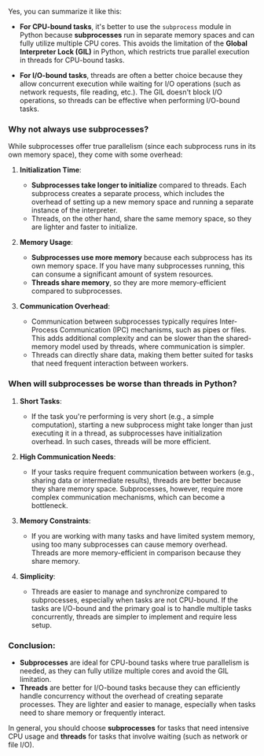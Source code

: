 Yes, you can summarize it like this:

- **For CPU-bound tasks**, it's better to use the `subprocess` module in Python because **subprocesses** run in separate memory spaces and can fully utilize multiple CPU cores. This avoids the limitation of the **Global Interpreter Lock (GIL)** in Python, which restricts true parallel execution in threads for CPU-bound tasks.
  
- **For I/O-bound tasks**, threads are often a better choice because they allow concurrent execution while waiting for I/O operations (such as network requests, file reading, etc.). The GIL doesn't block I/O operations, so threads can be effective when performing I/O-bound tasks.

### Why not always use subprocesses?

While subprocesses offer true parallelism (since each subprocess runs in its own memory space), they come with some overhead:
1. **Initialization Time**:
   - **Subprocesses take longer to initialize** compared to threads. Each subprocess creates a separate process, which includes the overhead of setting up a new memory space and running a separate instance of the interpreter.
   - Threads, on the other hand, share the same memory space, so they are lighter and faster to initialize.

2. **Memory Usage**:
   - **Subprocesses use more memory** because each subprocess has its own memory space. If you have many subprocesses running, this can consume a significant amount of system resources.
   - **Threads share memory**, so they are more memory-efficient compared to subprocesses.

3. **Communication Overhead**:
   - Communication between subprocesses typically requires Inter-Process Communication (IPC) mechanisms, such as pipes or files. This adds additional complexity and can be slower than the shared-memory model used by threads, where communication is simpler.
   - Threads can directly share data, making them better suited for tasks that need frequent interaction between workers.

### When will subprocesses be worse than threads in Python?

1. **Short Tasks**:
   - If the task you're performing is very short (e.g., a simple computation), starting a new subprocess might take longer than just executing it in a thread, as subprocesses have initialization overhead. In such cases, threads will be more efficient.
   
2. **High Communication Needs**:
   - If your tasks require frequent communication between workers (e.g., sharing data or intermediate results), threads are better because they share memory space. Subprocesses, however, require more complex communication mechanisms, which can become a bottleneck.

3. **Memory Constraints**:
   - If you are working with many tasks and have limited system memory, using too many subprocesses can cause memory overhead. Threads are more memory-efficient in comparison because they share memory.

4. **Simplicity**:
   - Threads are easier to manage and synchronize compared to subprocesses, especially when tasks are not CPU-bound. If the tasks are I/O-bound and the primary goal is to handle multiple tasks concurrently, threads are simpler to implement and require less setup.

### Conclusion:
- **Subprocesses** are ideal for CPU-bound tasks where true parallelism is needed, as they can fully utilize multiple cores and avoid the GIL limitation.
- **Threads** are better for I/O-bound tasks because they can efficiently handle concurrency without the overhead of creating separate processes. They are lighter and easier to manage, especially when tasks need to share memory or frequently interact.
  
In general, you should choose **subprocesses** for tasks that need intensive CPU usage and **threads** for tasks that involve waiting (such as network or file I/O).
